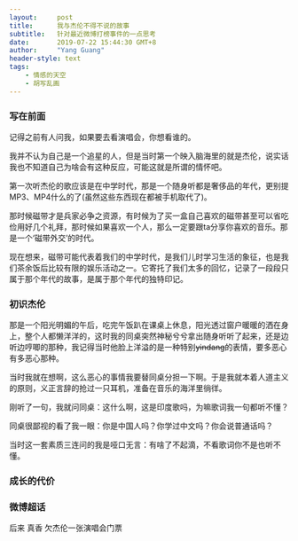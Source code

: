 ```yaml
---
layout:     post
title:      我与杰伦不得不说的故事
subtitle:   针对最近微博打榜事件的一点思考
date:       2019-07-22 15:44:30 GMT+8
author:     "Yang Guang"
header-style: text
tags:
    - 情感的天空
    - 胡写乱画
---
```


### 写在前面

记得之前有人问我，如果要去看演唱会，你想看谁的。

我并不认为自己是一个追星的人，但是当时第一个映入脑海里的就是杰伦，说实话我也不知道自己为啥会有这种反应，可能这就是所谓的情怀吧。

第一次听杰伦的歌应该是在中学时代，那是一个随身听都是奢侈品的年代，更别提MP3、MP4什么的了(虽然这些东西现在都被手机取代了)。

那时候磁带才是兵家必争之资源，有时候为了买一盒自己喜欢的磁带甚至可以省吃俭用好几个礼拜，那时候如果喜欢一个人，那么一定要跟ta分享你喜欢的音乐。那是一个‘磁带外交’的时代。

现在想来，磁带可能代表着我们的中学时代，是我们儿时学习生活的象征，也是我们茶余饭后比较有限的娱乐活动之一。它寄托了我们太多的回忆，记录了一段段只属于那个年代的故事，是属于那个年代的独特印记。

### 初识杰伦

那是一个阳光明媚的午后，吃完午饭趴在课桌上休息，阳光透过窗户暖暖的洒在身上，整个人都懒洋洋的，这时我的同桌突然神秘兮兮拿出随身听听了起来，还是边听边哼唧的那种，我记得当时他脸上洋溢的是一种特别~~yindang~~的表情，要多恶心有多恶心那种。

当时我就在想啊，这么恶心的事情我要替同桌分担一下啊。于是我就本着人道主义的原则，义正言辞的抢过一只耳机，准备在音乐的海洋里徜徉。

刚听了一句，我就问同桌：这什么啊，这是印度歌吗，为嘛歌词我一句都听不懂？

同桌很鄙视的看了我一眼：你是中国人吗？你学过中文吗？你会说普通话吗？

当时这一套素质三连问的我是哑口无言：有啥了不起滴，不看歌词你不是也听不懂。

### 成长的代价

### 微博超话

后来
真香
欠杰伦一张演唱会门票